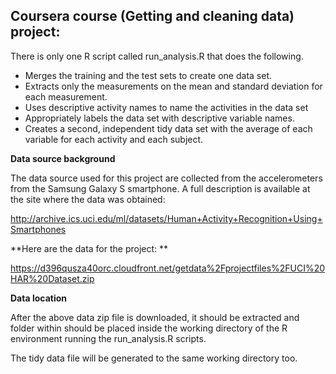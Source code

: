 
Coursera course (Getting and cleaning data) project:
----------------------------------------------------

There is only one R script called run_analysis.R that does the following.

* Merges the training and the test sets to create one data set.
* Extracts only the measurements on the mean and standard deviation for each measurement. 
* Uses descriptive activity names to name the activities in the data set
* Appropriately labels the data set with descriptive variable names. 
* Creates a second, independent tidy data set with the average of each variable for each activity and each subject. 

**Data source background**

The data source used for this project are collected from the accelerometers from the Samsung Galaxy S smartphone. A full description is available at the site where the data was obtained: 

http://archive.ics.uci.edu/ml/datasets/Human+Activity+Recognition+Using+Smartphones 

**Here are the data for the project: **

https://d396qusza40orc.cloudfront.net/getdata%2Fprojectfiles%2FUCI%20HAR%20Dataset.zip 

**Data location**

After the above data zip file is downloaded, it should be extracted and folder within should be placed inside the working directory of the R environment running the run_analysis.R scripts.

The tidy data file will be generated to the same working directory too.

